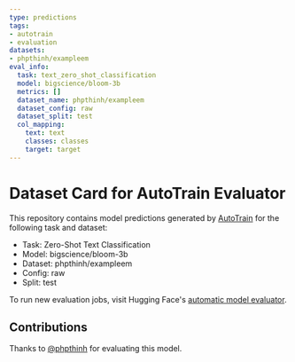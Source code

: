 ```yaml
---
type: predictions
tags:
- autotrain
- evaluation
datasets:
- phpthinh/exampleem
eval_info:
  task: text_zero_shot_classification
  model: bigscience/bloom-3b
  metrics: []
  dataset_name: phpthinh/exampleem
  dataset_config: raw
  dataset_split: test
  col_mapping:
    text: text
    classes: classes
    target: target
---
```

# Dataset Card for AutoTrain Evaluator

This repository contains model predictions generated by [AutoTrain](https://huggingface.co/autotrain) for the following task and dataset:

* Task: Zero-Shot Text Classification
* Model: bigscience/bloom-3b
* Dataset: phpthinh/exampleem
* Config: raw
* Split: test

To run new evaluation jobs, visit Hugging Face's [automatic model evaluator](https://huggingface.co/spaces/autoevaluate/model-evaluator).

## Contributions

Thanks to [@phpthinh](https://huggingface.co/phpthinh) for evaluating this model.